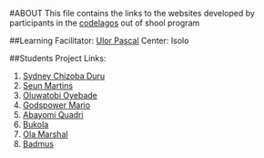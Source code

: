 #ABOUT
This file contains the links to the websites developed by participants in
the [codelagos](https://codelagos.org/) out of shool program

##Learning Facilitator:
[Ulor Pascal](https://pascalulor.github.io/portfolio/UI/)
Center: Isolo

##Students Project Links:
1. [Sydney Chizoba Duru](https://sidex-wears.000webhostapp.com/)
2. [Seun Martins](http://martinsoluwaseun010.000webhostapp.com/)
3. [Oluwatobi Oyebade](http://amiableoutfits.000webhostapp.com/)
4. [Godspower Mario](http://gpconsult.000webhostapp.com/)
5. [Abayomi Quadri](http://wwwjamfedcollegecom.000webhostapp.com/)
6. [Bukola](https://crownspath.000webhostapp.com/)
8. [Ola Marshal](Olamarshal.000webhostapp.com)
9. [Badmus](http://badmusweb.freetzi.com/)


